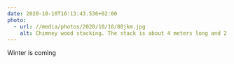 ```yaml
---
date: 2020-10-10T16:13:43.536+02:00
photo:
  - url: //media/photos/2020/10/10/80jkm.jpg
    alt: Chimney wood stacking. The stack is about 4 meters long and 2 meters high
---
```

Winter is coming 
